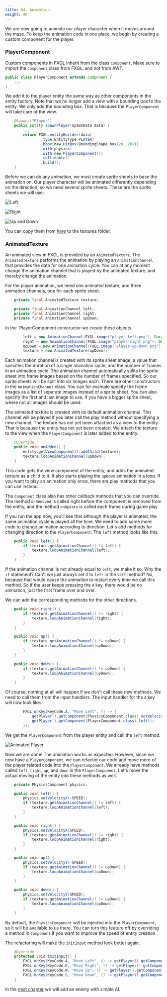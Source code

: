 ```yaml
---
title: 04. Animation
weight: 40
---
```


We are now going to animate our player character when it moves around the maze. To keep the
animation code in one place, we begin by creating a custom component for the player.


### PlayerComponent

Custom components in FXGL inherit from the class `Component`. Make sure to import the 
`Component` class from FXGL, and not from AWT.

```java
public class PlayerComponent extends Component {
    ...
}
```

We add it to the player entity the same way as other components in the entity factory. Note
that we no longer add a view with a bounding box to the entity. We only add the bounding box.
That is because the `PlayerComponent` will take care of the view.

```java
    @Spawns("Player")
    public Entity spawnPlayer(SpawnData data) {
        ...
        return FXGL.entityBuilder(data)
                .type(EntityType.PLAYER)
                .bbox(new HitBox(BoundingShape.box(20, 20)))
                .with(physics)
                .with(new PlayerComponent())
                .collidable()
                .build();
    }
```

Before we can do any animation, we must create sprite sheets to base the animation on. Our 
player character will be animated differently depending on the direction, so we need several 
sprite sheets. These are the sprite sheets we will use:

![Left](https://dykstrom.github.io/mazela-man-web/resources/player-left.png)

![Right](https://dykstrom.github.io/mazela-man-web/resources/player-right.png)

![Up and Down](https://dykstrom.github.io/mazela-man-web/resources/player-up-down.png)

You can copy them from [here](../../static/resources) to the textures folder.


### AnimatedTexture

An animated view in FXGL is provided by an `AnimatedTexture`. The `AnimatedTexture` performs 
the animation by playing an `AnimationChannel` that provides the data for one animation 
cycle. You can at any moment change the animation channel that is played by the animated 
texture, and thereby change the animation.

For the player animation, we need one animated texture, and three animation channels, one 
for each sprite sheet.

```java
    private final AnimatedTexture texture;

    private final AnimationChannel left;
    private final AnimationChannel right;
    private final AnimationChannel upDown;
```

In the `PlayerComponent constructor we create these objects.

```java
        left = new AnimationChannel(FXGL.image("player-left.png"), Duration.seconds(0.5), 6);
        right = new AnimationChannel(FXGL.image("player-right.png"), Duration.seconds(0.5), 6);
        upDown = new AnimationChannel(FXGL.image("player-up-down.png"), Duration.seconds(0.5), 6);
        texture = new AnimatedTexture(upDown);
```

Each animation channel is created with its sprite sheet image, a value that specifies the 
duration of a single animation cycle, and the number of frames in an animation cycle. The 
animation channel automatically splits the sprite sheet into frame images based on the 
number of frames specified. So our sprite sheets will be split into six images each. There 
are other constructors in the `AnimationChannel` class. You can for example specify the frame 
images as a list of separate images instead of a sprite sheet. You can also specify the first 
and last image to use, if you have a bigger sprite sheet, where not all images should be used.

The animated texture is created with its default animation channel. This channel will be
played if you later call the play method without specifying a new channel. The texture has
not yet been attached as a view to the entity. That is because the entity has not yet been 
created. We attach the texture to the view when the `PlayerComponent` is later added to the 
entity.

```java
    @Override
    public void onAdded() {
        entity.getViewComponent().addChild(texture);
        texture.loopAnimationChannel(upDown);
    }
```

This code gets the view component of the entity, and adds the animated texture as a child
to it. It also starts playing the `upDown` animation in a loop. If you want to play an 
animation only once, there are play methods that you can use instead.

The `Component` class also has other callback methods that you can override. The method 
`onRemoved` is called right before the component is removed from the entity, and the 
method `onUpdate` is called each frame during game play

If you run the app now, you'll see that although the player is animated, the same animation
cycle is played all the time. We need to add some more code to change animation according to 
direction. Let's add methods for changing direction to the `PlayerComponent`. The `left` 
method looks like this.

```java
    public void left() {
        if (texture.getAnimationChannel() != left) {
            texture.loopAnimationChannel(left);
        }
    }
```

If the animation channel is not already equal to `left`, we make it so. Why the `if` statement? 
Can't we just always set it to `left` in the `left` method? No, because that would cause the 
animation to restart every time we call this method. So if the user keeps pressing the `A` key, 
there would be no animation, just the first frame over and over.

We can add the corresponding methods for the other directions.

```java
    public void right() {
        if (texture.getAnimationChannel() != right) {
            texture.loopAnimationChannel(right);
        }
    }

    public void up() {
        if (texture.getAnimationChannel() != upDown) {
            texture.loopAnimationChannel(upDown);
        }
    }

    public void down() {
        if (texture.getAnimationChannel() != upDown) {
            texture.loopAnimationChannel(upDown);
        }
    }
```

Of course, nothing at all will happen if we don't call these new methods. We need to call
them from the input handlers. The input handler for the `A` key will now look like:

```java
        FXGL.onKey(KeyCode.A, "Move Left", () -> {
            getPlayer().getComponent(PhysicsComponent.class).setVelocityX(-SPEED);
            getPlayer().getComponent(PlayerComponent.class).left();
        });
```

We get the `PlayerComponent` from the player entity and call the `left` method.

![Animated Player](https://dykstrom.github.io/mazela-man-web/images/04/animated-player.png)

Now we are done! The animation works as expected. However, since we now have a 
`PlayerComponent`, we can refactor our code and move more of the player related code into the
`PlayerComponent`. We already have methods called `left`, `right`, `up`, and `down` in the
`PlayerComponent`. Let's move the actual moving of the entity into these methods as well.

```java
    private PhysicsComponent physics;

    public void left() {
        physics.setVelocityX(-SPEED);
        if (texture.getAnimationChannel() != left) {
            texture.loopAnimationChannel(left);
        }
    }

    public void right() {
        physics.setVelocityX(SPEED);
        if (texture.getAnimationChannel() != right) {
            texture.loopAnimationChannel(right);
        }
    }

    public void up() {
        physics.setVelocityY(-SPEED);
        if (texture.getAnimationChannel() != upDown) {
            texture.loopAnimationChannel(upDown);
        }
    }

    public void down() {
        physics.setVelocityY(SPEED);
        if (texture.getAnimationChannel() != upDown) {
            texture.loopAnimationChannel(upDown);
        }
    }
```

By default, the `PhysicsComponent` will be injected into the `PlayerComponent`, so it will be
available to us there. You can turn this feature off by overriding a method in `Component` 
if you want to improve the speed of entity creation. 

The refactoring will make the `initInput` method look better again.

```java
    @Override
    protected void initInput() {
        FXGL.onKey(KeyCode.A, "Move Left", () -> getPlayer().getComponent(PlayerComponent.class).left());
        FXGL.onKey(KeyCode.D, "Move Right", () -> getPlayer().getComponent(PlayerComponent.class).right());
        FXGL.onKey(KeyCode.W, "Move Up", () -> getPlayer().getComponent(PlayerComponent.class).up());
        FXGL.onKey(KeyCode.S, "Move Down", () -> getPlayer().getComponent(PlayerComponent.class).down());
    }
```

In the [next chapter](https://dykstrom.github.io/mazela-man-web/05_adding_enemies/) we will add an enemy with simple AI.
